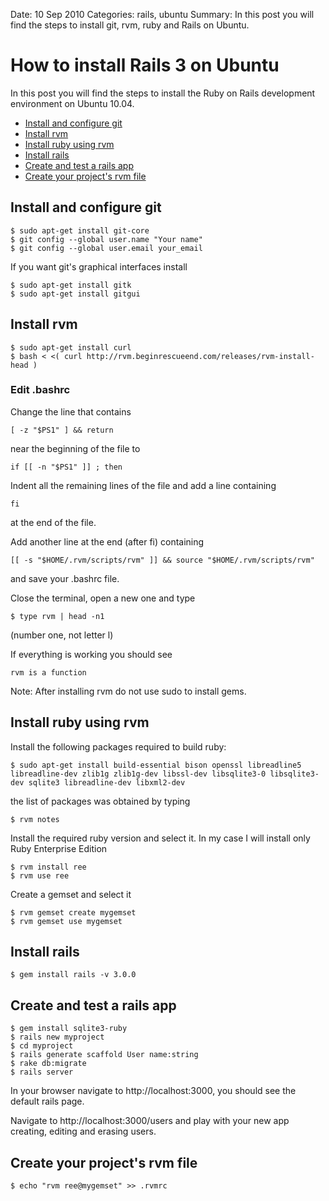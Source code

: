 Date: 10 Sep 2010
Categories: rails, ubuntu
Summary:  In this post you will find the steps to install git, rvm, ruby and Rails on Ubuntu.


# How to install Rails 3 on Ubuntu

In this post you will find the steps to install the Ruby on Rails development environment on Ubuntu 10.04.

* [Install and configure git](#git)
* [Install rvm](#rvm)
* [Install ruby using rvm](#ruby)
* [Install rails](#rails)
* [Create and test a rails app](#test)
* [Create your project's rvm file](#rvmrc)

## <a name="git">Install and configure git</a>

    $ sudo apt-get install git-core
    $ git config --global user.name "Your name"
    $ git config --global user.email your_email

If you want git's graphical interfaces install
   
    $ sudo apt-get install gitk
    $ sudo apt-get install gitgui

## <a name="rvm">Install rvm</a>

    $ sudo apt-get install curl
    $ bash < <( curl http://rvm.beginrescueend.com/releases/rvm-install-head )

### Edit .bashrc
Change the line that contains

    [ -z "$PS1" ] && return

near the beginning of the file to 

    if [[ -n "$PS1" ]] ; then

Indent all the remaining lines of the file and add a line containing

    fi

at the end of the file.

Add another line at the end (after fi) containing

    [[ -s "$HOME/.rvm/scripts/rvm" ]] && source "$HOME/.rvm/scripts/rvm"

and save your .bashrc file.

Close the terminal, open a new one and type 

    $ type rvm | head -n1

(number one, not letter l)

If everything is working you should see

    rvm is a function

Note: After installing rvm do not use sudo to install gems.

## <a name = "ruby">Install ruby using rvm</a>
Install the following packages required to build ruby:

    $ sudo apt-get install build-essential bison openssl libreadline5 libreadline-dev zlib1g zlib1g-dev libssl-dev libsqlite3-0 libsqlite3-dev sqlite3 libreadline-dev libxml2-dev

the list of packages was obtained by typing 

    $ rvm notes

Install the required ruby version and select it. In my case I will install only Ruby Enterprise Edition

    $ rvm install ree
    $ rvm use ree

Create a gemset and select it

    $ rvm gemset create mygemset
    $ rvm gemset use mygemset

## <a name = "rails">Install rails</a>
    
    $ gem install rails -v 3.0.0

## <a name = "test">Create and test a rails app</a>

    $ gem install sqlite3-ruby
    $ rails new myproject
    $ cd myproject
    $ rails generate scaffold User name:string
    $ rake db:migrate
    $ rails server

In your browser navigate to http://localhost:3000, you should see the default rails page.

Navigate to http://localhost:3000/users and play with your new app creating, editing and erasing users.

## <a name = "rvmrc">Create your project's rvm file</a>
    $ echo "rvm ree@mygemset" >> .rvmrc

